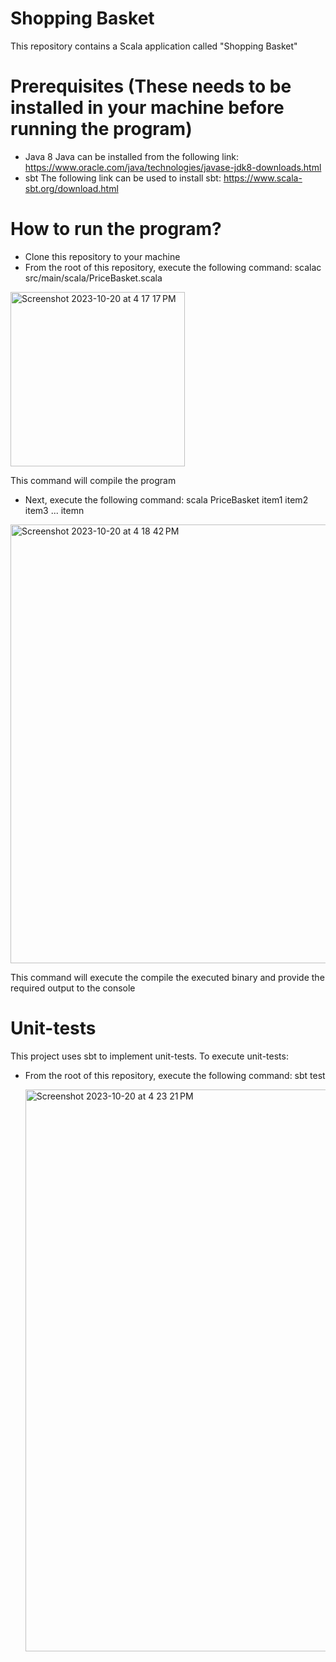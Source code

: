 # Shopping Basket
This repository contains a Scala application called "Shopping Basket"

# Prerequisites (These needs to be installed in your machine before running the program)
- Java 8
  Java can be installed from the following link:
  https://www.oracle.com/java/technologies/javase-jdk8-downloads.html
- sbt
  The following link can be used to install sbt:
  https://www.scala-sbt.org/download.html

# How to run the program?
- Clone this repository to your machine
- From the root of this repository, execute the following command:
  scalac src/main/scala/PriceBasket.scala
  
<img width="279" alt="Screenshot 2023-10-20 at 4 17 17 PM" src="https://github.com/vishakhs18/technical_assessment/assets/96525131/4529d799-e3a1-45a8-ac60-0dd9dfc46c02">

  This command will compile the program
- Next, execute the following command:
  scala PriceBasket item1 item2 item3 ... itemn
  
<img width="702" alt="Screenshot 2023-10-20 at 4 18 42 PM" src="https://github.com/vishakhs18/technical_assessment/assets/96525131/1c128cd2-1277-43d9-9ff4-c52e6bb2e95d">

  This command will execute the compile the executed binary and provide the required output to the console
  
# Unit-tests
This project uses sbt to implement unit-tests.
To execute unit-tests:
- From the root of this repository, execute the following command:
  sbt test

  <img width="899" alt="Screenshot 2023-10-20 at 4 23 21 PM" src="https://github.com/vishakhs18/technical_assessment/assets/96525131/bd46312f-ea53-4383-be17-7f4b934660b0">
